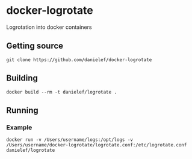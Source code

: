 # docker-logrotate
Logrotation into docker containers


## Getting source
```
git clone https://github.com/danielef/docker-logrotate
```

## Building
```
docker build --rm -t danielef/logrotate .
```

## Running
### Example
```
docker run -v /Users/username/logs:/opt/logs -v /Users/username/docker-logrotate/logrotate.conf:/etc/logrotate.conf danielef/logrotate
```
